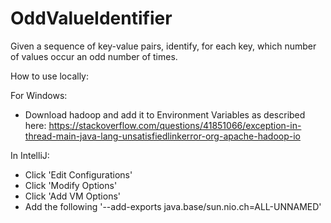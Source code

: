 # OddValueIdentifier

Given a sequence of key-value pairs, identify, for each key, which number of values occur an odd number of times.

How to use locally:

For Windows:
* Download hadoop and add it to Environment Variables as described here:
https://stackoverflow.com/questions/41851066/exception-in-thread-main-java-lang-unsatisfiedlinkerror-org-apache-hadoop-io

In IntelliJ:
* Click 'Edit Configurations'
* Click 'Modify Options'
* Click 'Add VM Options'
* Add the following '--add-exports java.base/sun.nio.ch=ALL-UNNAMED'
